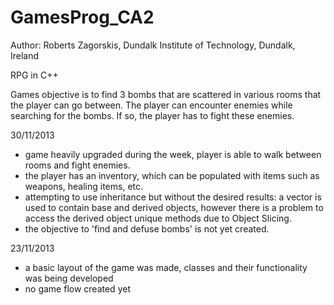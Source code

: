 GamesProg_CA2
=============
Author: Roberts Zagorskis, Dundalk Institute of Technology, Dundalk, Ireland

RPG in C++

Games objective is to find 3 bombs that are scattered in various rooms that the player can go between.
The player can encounter enemies while searching for the bombs. If so, the player has to fight these enemies.

30/11/2013

- game heavily upgraded during the week, player is able to walk between rooms and fight enemies. 
- the player has an inventory, which can be populated with items such as weapons, healing items, etc.
- attempting to use inheritance but without the desired results: a vector is used to contain base and derived objects,      however there is a problem to access the derived object unique methods due to Object Slicing.
- the objective to 'find and defuse bombs' is not yet created.

23/11/2013

- a basic layout of the game was made, classes and their functionality was being developed
- no game flow created yet



